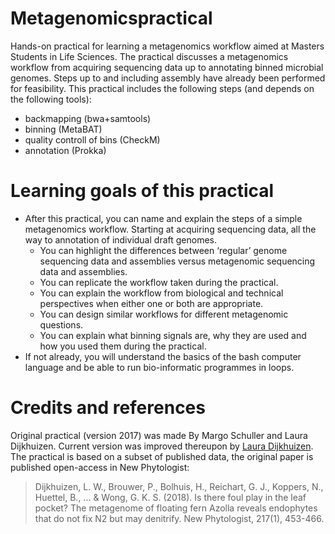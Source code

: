 # Metagenomicspractical
Hands-on practical for learning a metagenomics workflow aimed at Masters Students in Life Sciences. 
The practical discusses a metagenomics workflow from acquiring sequencing data up to annotating binned microbial genomes. Steps up to and including assembly have already been performed for feasibility. This practical includes the following steps (and depends on the following tools):
* backmapping (bwa+samtools)
* binning (MetaBAT)
* quality controll of bins (CheckM)
* annotation (Prokka)

# Learning goals of this practical
* After this practical, you can name and explain the steps of a simple metagenomics workflow. Starting at acquiring sequencing data, all the way to annotation of individual draft genomes.
  * You can highlight the differences between ‘regular’ genome sequencing data and assemblies versus metagenomic sequencing data and assemblies.
  * You can replicate the workflow taken during the practical.
  * You can explain the workflow from biological and technical perspectives when either one or both are appropriate. 
  * You can design similar workflows for different metagenomic questions.
  * You can explain what binning signals are, why they are used and how you used them during the practical.
* If not already, you will understand the basics of the bash computer language and be able to run bio-informatic programmes in loops.

# Credits and references
Original practical (version 2017) was made By Margo Schuller and Laura Dijkhuizen. Current version was improved thereupon by [Laura Dijkhuizen](https://www.uu.nl/medewerkers/LWDijkhuizen). The practical is based on a subset of published data, the original paper is published open-access in New Phytologist: 
>Dijkhuizen, L. W., Brouwer, P., Bolhuis, H., Reichart, G. J., Koppers, N., Huettel, B., ... & Wong, G. K. S. (2018). Is there foul play in the leaf pocket? The metagenome of floating fern Azolla reveals endophytes that do not fix N2 but may denitrify. New Phytologist, 217(1), 453-466.
